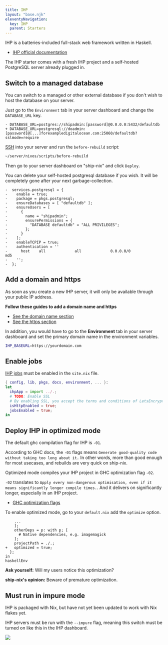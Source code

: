 ```yaml
---
title: IHP
layout: "base.njk"
eleventyNavigation:
  key: IHP
  parent: Starters
---
```


IHP is a batteries-included full-stack web framework written in Haskell.

- [IHP official documentation]()

The IHP starter comes with a fresh IHP project and a self-hosted PostgreSQL server already plugged in.

## Switch to a managed database

You can switch to a managed or other external database if you don't wish to host the database on your server.

Just go to the `Environment` tab in your server dashboard and change the `DATABASE_URL` key.

```diff-bash
- DATABASE_URL=postgres://shipadmin:[password]@0.0.0.0:5432/defaultdb
+ DATABASE_URL=postgresql://doadmin:[password]@[...]forexampledigitalocean.com:25060/defaultdb?sslmode=require
```

[SSH](/servers/ssh) into your server and run the `before-rebuild` script:

```bash
~/server/nixos/scripts/before-rebuild
```

Then go to your server dashboard on "ship-nix" and click `Deploy`.

You can delete your self-hosted postgresql database if you wish. It will be completely gone after your next garbage-collection.

```diff-nix
-  services.postgresql = {
-    enable = true;
-    package = pkgs.postgresql;
-    ensureDatabases = [ "defaultdb" ];
-    ensureUsers = [
-      {
-        name = "shipadmin";
-        ensurePermissions = {
-          "DATABASE defaultdb" = "ALL PRIVILEGES";
-        };
-      }
-    ];
-    enableTCPIP = true;
-    authentication = ''
-      host    all             all             0.0.0.0/0            md5
-    '';
-  };
```

## Add a domain and https

As soon as you create a new IHP server, it will only be available through your public IP address.

**Follow these guides to add a domain name and https**

- [See the domain name section](/servers/add-domain)
- [See the https section](/servers/https)

In addition, you would have to go to the **Environment** tab in your server dashboard and set the primary domain name in the environment variables.

```bash
IHP_BASEURL=https://yourdomain.com
```

## Enable jobs

[IHP jobs](https://ihp.digitallyinduced.com/Guide/jobs.html#jobs) must be enabled in the `site.nix` file.

```nix
{ config, lib, pkgs, docs, environment, ... }:
let
  ihpApp = import ../.;
  # TODO: Enable SSL
  # By enabling SSL, you accept the terms and conditions of LetsEncrypt
  isHttpEnabled = true;
  jobsEnabled = true;
in
```

## Deploy IHP in optimized mode

The default ghc compilation flag for IHP is `-01`.

According to GHC docs, the `-01` flags means `Generate good-quality code without taking too long about it.` In other words, more than good enough for most usecases, and rebuilds are very quick on ship-nix.

Optimized mode compiles your IHP project in GHC optimization flag `-02`.

`-02` translates to `Apply every non-dangerous optimisation, even if it means significantly longer compile times.`. And it delivers on significantly longer, especially in an IHP project.

- [GHC optimization flags](https://downloads.haskell.org/ghc/latest/docs/users_guide/using-optimisation.html#o-convenient-packages-of-optimisation-flags)

To enable optimized mode, go to your `default.nix` add the `optimize` option.

```diff-nix
    ...
    ];
    otherDeps = p: with p; [
      # Native dependencies, e.g. imagemagick
    ];
    projectPath = ./.;
+   optimized = true;
  };
in
haskellEnv
```

<div class="not-prose bg-blue-100 rounded-lg py-5 px-6 mb-4 text-base text-blue-700 mb-3" role="alert">
  <p><strong>Ask yourself:</strong> Will my users notice this optimization?</p>
  <p class="pt-4"><strong>ship-nix's opinion:</strong> Beware of premature optimization.</p>
</div>

## Must run in impure mode

IHP is packaged with Nix, but have not yet been updated to work with Nix flakes yet.

IHP servers must be run with the `--impure` flag, meaning this switch must be turned on like this in the IHP dashboard.

<img class="border" src="/images/impure-switch.webp" />
